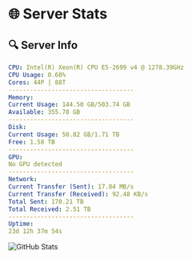 # 🌐 Server Stats
## 🔍 Server Info
```yaml
CPU: Intel(R) Xeon(R) CPU E5-2699 v4 @ 1278.39GHz
CPU Usage: 0.60%
Cores: 44P | 88T
-----------------------------------
Memory:
Current Usage: 144.50 GB/503.74 GB
Available: 355.78 GB
-----------------------------------
Disk:
Current Usage: 50.82 GB/1.71 TB
Free: 1.58 TB
-----------------------------------
GPU:
No GPU detected
-----------------------------------
Network:
Current Transfer (Sent): 17.84 MB/s
Current Transfer (Received): 92.48 KB/s
Total Sent: 170.21 TB
Total Received: 2.51 TB
-----------------------------------
Uptime:
23d 12h 37m 54s
```
![GitHub Stats](https://img.shields.io/badge/Updated-2025-03-03_11:21:12-blue)
